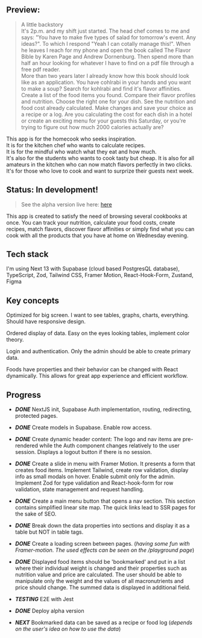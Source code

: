 ## Preview:
> A little backstory     
It's 2p.m. and my shift just started. The head chef comes to me and says: "You have to make five types of salad for tomorrow's event. Any ideas?". To which I respond "Yeah I can cotally manage this!". When he leaves I reach for my phone and open the book called The Flavor Bible by Karen Page and Andrew Dornenburg. Then spend more than half an hour looking for whatever I have to find on a pdf file through a free pdf reader.   
More than two years later I already know how this book should look like as an application. You have cohlrabi in your hands and you want to make a soup? Search for kohlrabi and find it's flavor affinities.
Create a list of the food items you found. Compare their flavor profiles and nutrition. Choose the right one for your dish. See the nutrition and food cost already calculated. Make changes and save your choice as a recipe or a log. Are you calculating the cost for each dish in a hotel or create an exciting menu for your guests this Saturday,  or you're trying to figure out how much 2000 calories actually are?

This app is for the homecook who seeks inspiration.    
It is for the kitchen chef who wants to calculate recipes.    
   It is for the mindful who watch what they eat and how much.      
 It's also for the students who wants to cook tasty but cheap.     It is also for all amateurs in the kitchen who can now match flavors perfectly in two clicks.
   It's for those who love to cook and want to surprize their guests next week.

## Status: In development!

> See the alpha version live here: [here](https://nourish-app.vercel.app/)

This app is created to satisfy the need of browsing several cookbooks at once. You can track your nutrition, calculate your food costs, create recipes, match flavors, discover flavor affinities or simply find what you can cook with all the products that you have at home on Wednesday evening.

## Tech stack

I'm using Next 13 with Supabase (cloud based PostgresQL database), TypeScript, Zod, Tailwind CSS, Framer Motion, React-Hook-Form, Zustand,  Figma

## Key concepts

Optimized for big screen. I want to see tables, graphs, charts, everything. Should have responsive design.

Ordered display of data. Easy on the eyes looking tables, implement color theory.

Login and authentication. Only the admin should be able to create primary data. 

Foods have properties and their behavior can be changed with React dynamically. This allows for great app experience and efficient workflow.

## Progress

- ***DONE*** NextJS init, Supabase Auth implementation, routing, redirecting, protected pages.

- ***DONE*** Create models in Supabase. Enable row access.

- ***DONE*** Create dynamic header content: The logo and nav items are pre-rendered while the Auth component changes relatively to the user session. Displays a logout button if there is no session.

- ***DONE*** Create a slide in menu with Framer Motion. It presents a form that creates food items. Implement Tailwind, create row validation, display info as small modals on hover. Enable submit only for the admin. Implement Zod for type validation and React-hook-form for row validation, state management and request handling.

- ***DONE*** Create a main menu button that opens a nav section. This section contains simplified linear site map. The quick links lead to SSR pages for the sake of SEO.

- ***DONE*** Break down the data properties into sections and display it as a table but NOT in table tags.  

- ***DONE*** Create a loading screen between pages. (*having some fun with Framer-motion. The used effects can be seen on the /playground page*)

- ***DONE*** Displayed food items should be 'bookmarked' and put in a list where their individual weight is changed and their properties such as nutrition value and price are calculated. The user should be able to manipulate only the weight and the values of all macronutrients and price should change. The summed data is displayed in additional field. 

- ***TESTING*** E2E with Jest

- ***DONE*** Deploy alpha version

- ***NEXT*** Bookmarked data can be saved as a recipe or food log (*depends on the user's idea on how to use the data*)


